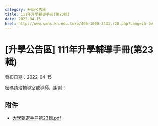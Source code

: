```yaml
---
category: 升學公告區
title: 111年升學輔導手冊(第23輯)
date: 2022-04-15
href: http://www.smhs.kh.edu.tw/p/406-1000-3431,r20.php?Lang=zh-tw
---
```


# [升學公告區] 111年升學輔導手冊(第23輯)

發布日期：2022-04-15

密碼請洽輔導室或導師，謝謝！

## 附件

- [大學甄選手冊第23輯.pdf](https://www.smhs.kh.edu.tw/var/file/0/1000/attach/36/pta_3185_4483886_95230.pdf)
